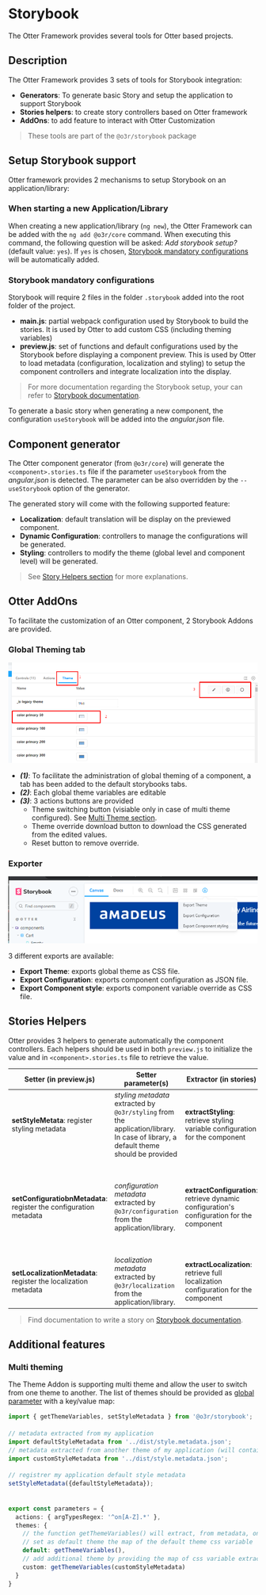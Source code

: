 # Storybook

The Otter Framework provides several tools for Otter based projects.

## Description

The Otter Framework provides 3 sets of tools for Storybook integration:

- **Generators**: To generate basic Story and setup the application to support Storybook
- **Stories helpers**: to create story controllers based on Otter framework
- **AddOns**: to add feature to interact with Otter Customization

> These tools are part of the `@o3r/storybook` package

## Setup Storybook support

Otter framework provides 2 mechanisms to setup Storybook on an application/library:

### When starting a new Application/Library

When creating a new application/library (`ng new`), the Otter Framework can be added with the `ng add @o3r/core` command. When executing this command, the following question will be asked: *Add storybook setup?* (default value: `yes`).
If `yes` is chosen, [Storybook mandatory configurations](#storybook-mandatory-configurations) will be automatically added.

### Storybook mandatory configurations

Storybook will require 2 files in the folder `.storybook` added into the root folder of the project.

- **main.js**: partial webpack configuration used by Storybook to build the stories. It is used by Otter to add custom CSS (including theming variables)
- **preview.js**: set of functions and default configurations used by the Storybook before displaying a component preview. This is used by Otter to load metadata (configuration, localization and styling) to setup the component controllers and integrate localization into the display.

> For more documentation regarding the Storybook setup, your can refer to [Storybook documentation](https://storybook.js.org/docs/react/configure/overview).

To generate a basic story when generating a new component, the configuration `useStorybook` will be added into the *angular.json* file.

## Component generator

The Otter component generator (from `@o3r/core`) will generate the `<component>.stories.ts` file if the parameter `useStorybook` from the *angular.json* is detected. The parameter can be also overridden by the `--useStorybook` option of the generator.

The generated story will come with the following supported feature:

- **Localization**: default translation will be display on the previewed component.
- **Dynamic Configuration**: controllers to manage the configurations will be generated.
- **Styling**: controllers to modify the theme (global level and component level) will be generated.

> See [Story Helpers section](#stories-helpers) for more explanations.

## Otter AddOns

To facilitate the customization of an Otter component, 2 Storybook Addons are provided.

### Global Theming tab

![theme tab](../../.attachments/screenshots/storybook/theme-addon.png)

- ***(1)***: To facilitate the administration of global theming of a component, a tab has been added to the default storybooks tabs.
- ***(2)***: Each global theme variables are editable
- ***(3)***: 3 actions buttons are provided
  - Theme switching button (visiable only in case of multi theme configured). See [Multi Theme section](#multi-theming).
  - Theme override download button to download the CSS generated from the edited values.
  - Reset button to remove override.

### Exporter

![exporter](../../.attachments/screenshots/storybook/exporter-addon.png)

3 different exports are available:

- **Export Theme**: exports global theme as CSS file.
- **Export Configuration**: exports component configuration as JSON file.
- **Export Component style**: exports component variable override as CSS file.

## Stories Helpers

Otter provides 3 helpers to generate automatically the component controllers.
Each helpers should be used in both `preview.js` to initialize the value and in `<component>.stories.ts` file to retrieve the value.

| Setter (in preview.js)                                             | Setter parameter(s)                                                                                                                             | Extractor (in stories)                                                                     | Extractor Parameter(s)                                                                                                                               |
| ------------------------------------------------------------------ | ----------------------------------------------------------------------------------------------------------------------------------------------- | ------------------------------------------------------------------------------------------ | ---------------------------------------------------------------------------------------------------------------------------------------------------- |
| **setStyleMetata**: register styling metadata                      | *styling metadata* extracted by `@o3r/styling` from the application/library.<br />In case of library, a default theme should be provided | **extractStyling**: retrieve styling variable configuration for the component              | *component selector* used as CSS variable name prefix in the component                                                                               |
| **setConfiguratiobnMetadata**: register the configuration metadata | *configuration metadata* extracted by `@o3r/configuration` from the application/library.                                                       | **extractConfiguration**: retrieve dynamic configuration's configuration for the component | *library name*: name of the current library/component which the component is attached to.<br />*component name*: class name of the current component |
| **setLocalizationMetadata**: register the localization metadata    | *localization metadata* extracted by `@o3r/localization` from the application/library.                                                         | **extractLocalization**: retrieve full localization configuration for the component        | *translation*: current component translations map                                                                                                    |

> Find documentation to write a story on [Storybook documentation](https://storybook.js.org/docs/react/writing-stories/introduction).

## Additional features

### Multi theming

The Theme Addon is supporting multi theme and allow the user to switch from one theme to another.
The list of themes should be provided as [global parameter](https://storybook.js.org/docs/react/writing-stories/parameters#global-parameterss) with a key/value map:

```typescript
import { getThemeVariables, setStyleMetadata } from '@o3r/storybook';

// metadata extracted from my application
import defaultStyleMetadata from '../dist/style.metadata.json';
// metadata extracted from another theme of my application (will contains only the variable relative to this custom theme)
import customStyleMetadata from '../dist/style.metadata.json';

// registrer my application default style metadata
setStyleMetadata({defaultStyleMetadata});


export const parameters = {
  actions: { argTypesRegex: '^on[A-Z].*' },
  themes: {
    // the function getThemeVariables() will extract, from metadata, only the CSS variable provided by the global theme, as key/value map
    // set as default theme the map of the default theme css variable
    default: getThemeVariables(),
    // add additional theme by providing the map of css variable extracted from the custom theme
    custom: getThemeVariables(customStyleMetadata)
  }
}
```
